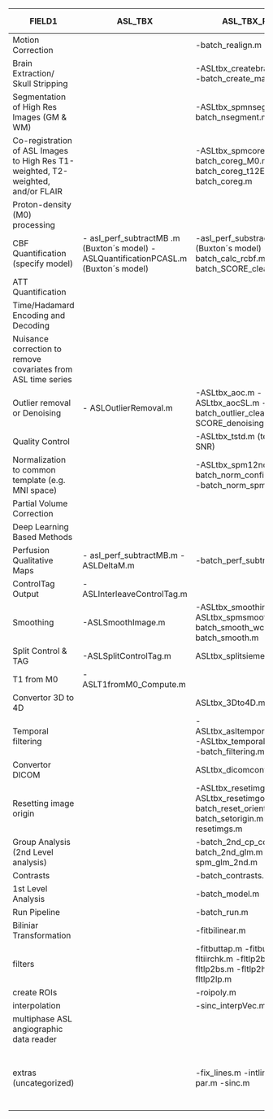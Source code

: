 |FIELD1                                                                          |ASL_TBX                                                                              |ASL_TBX_PASL                                                                                             |ASL_TBX_2DPCASL|ASL_Angio_Reader                                                                   |Primary tester|Secondary tester|Tested?|
|--------------------------------------------------------------------------------|-------------------------------------------------------------------------------------|---------------------------------------------------------------------------------------------------------|---------------|-----------------------------------------------------------------------------------|--------------|----------------|-------|
|Motion Correction                                                               |                                                                                     |-batch_realign.m                                                                                         |               |                                                                                   |              |                |       |
|Brain Extraction/ Skull Stripping                                               |                                                                                     |-ASLtbx_createbrainmask.m -batch_create_mask.m                                                           |               |                                                                                   |Limin Zhou    |Maria Mora      |       |
|Segmentation of High Res Images (GM & WM)                                       |                                                                                     |-ASLtbx_spmnsegment.m -batch_nsegment.m                                                                  |               |                                                                                   |Maria Mora    |                |       |
|Co-registration of ASL Images to High Res T1-weighted, T2-weighted, and/or FLAIR|                                                                                     |-ASLtbx_spmcoreg.m -batch_coreg_M0.m -batch_coreg_t12EPI.m -batch_coreg.m                                |               |                                                                                   |              |                |       |
|Proton-density (M0) processing                                                  |                                                                                     |                                                                                                         |               |                                                                                   |              |                |       |
|CBF Quantification (specify model)                                              |- asl_perf_subtractMB .m (Buxton´s model) - ASLQuantificationPCASL.m (Buxton´s model)|-asl_perf_substract.m (Buxton´s model) -batch_calc_rcbf.m -batch_SCORE_clean.m                           |               |                                                                                   |Limin Zhou    |                |       |
|ATT Quantification                                                              |                                                                                     |                                                                                                         |               |                                                                                   |              |                |       |
|Time/Hadamard Encoding and Decoding                                             |                                                                                     |                                                                                                         |               |                                                                                   |              |                |       |
|Nuisance correction to remove covariates from ASL time series                   |                                                                                     |                                                                                                         |               |                                                                                   |              |                |       |
|Outlier removal or Denoising                                                    |- ASLOutlierRemoval.m                                                                |-ASLtbx_aoc.m -ASLtbx_aocSL.m -batch_outlier_clean.m -SCORE_denoising.m                                  |               |                                                                                   |              |                |       |
|Quality Control                                                                 |                                                                                     |-ASLtbx_tstd.m (temporal SNR)                                                                            |               |                                                                                   |              |                |       |
|Normalization to common template (e.g. MNI space)                               |                                                                                     |-ASLtbx_spm12normest.m -batch_norm_confile_spm2.m -batch_norm_spm12.m                                    |               |                                                                                   |              |                |       |
|Partial Volume Correction                                                       |                                                                                     |                                                                                                         |               |                                                                                   |              |                |       |
|Deep Learning Based Methods                                                     |                                                                                     |                                                                                                         |               |                                                                                   |              |                |       |
|Perfusion Qualitative Maps                                                      |- asl_perf_subtractMB.m - ASLDeltaM.m                                                |-batch_perf_subtract.m                                                                                   |               |                                                                                   |              |                |       |
|ControlTag Output                                                               |- ASLInterleaveControlTag.m                                                          |                                                                                                         |               |                                                                                   |              |                |       |
|Smoothing                                                                       |-ASLSmoothImage.m                                                                    |-ASLtbx_smoothing.m -ASLtbx_spmsmooth.m -batch_smooth_wconfiles.m -batch_smooth.m                        |               |                                                                                   |              |                |       |
|Split Control & TAG                                                             |-ASLSplitControlTag.m                                                                |ASLtbx_splitsiemenspasl                                                                                  |               |                                                                                   |              |                |       |
|T1 from M0                                                                      |-ASLT1fromM0_Compute.m                                                               |                                                                                                         |               |                                                                                   |              |                |       |
|Convertor 3D to 4D                                                              |                                                                                     |ASLtbx_3Dto4D.m                                                                                          |               |                                                                                   |              |                |       |
|Temporal filtering                                                              |                                                                                     |-ASLtbx_asltemporalfiltering.m -ASLtbx_temporalfiltering.m -batch_filtering.m                            |               |                                                                                   |              |                |       |
|Convertor DICOM                                                                 |                                                                                     |ASLtbx_dicomconvert.m                                                                                    |               |                                                                                   |              |                |       |
|Resetting image origin                                                          |                                                                                     |-ASLtbx_resetimgorg.m -ASLtbx_resetimgorgASL.m -batch_reset_orientation.m -batch_setorigin.m -resetimgs.m|               |                                                                                   |              |                |       |
|Group Analysis (2nd Level analysis)                                             |                                                                                     |-batch_2nd_cp_confiles.m -batch_2nd_glm.m -spm_glm_2nd.m                                                 |               |                                                                                   |              |                |       |
|Contrasts                                                                       |                                                                                     |-batch_contrasts.m                                                                                       |               |                                                                                   |              |                |       |
|1st Level Analysis                                                              |                                                                                     |-batch_model.m                                                                                           |               |                                                                                   |              |                |       |
|Run Pipeline                                                                    |                                                                                     |-batch_run.m                                                                                             |               |                                                                                   |              |                |       |
|Biliniar Transformation                                                         |                                                                                     |-fitbilinear.m                                                                                           |               |                                                                                   |              |                |       |
|filters                                                                         |                                                                                     |-fitbuttap.m -fitbutter.m -fltiirchk.m -fltlp2bp.m -fltlp2bs.m -fltlp2hp.m -fltlp2lp.m                   |               |                                                                                   |              |                |       |
|create ROIs                                                                     |                                                                                     |-roipoly.m                                                                                               |               |                                                                                   |              |                |       |
|interpolation                                                                   |                                                                                     |-sinc_interpVec.m                                                                                        |               |                                                                                   |              |                |       |
|multiphase ASL  angiographic data reader                                        |                                                                                     |                                                                                                         |               |reader.m MIP_reader.m                                                              |              |                |       |
|extras (uncategorized)                                                          |                                                                                     |-fix_lines.m -intline.m -par.m -sinc.m                                                                   |               |make_nii.m mat_into_hdr.m nifti_defines.m save_nii_hdr.m save_nii.m save_raw_data.m|              |                |       |

